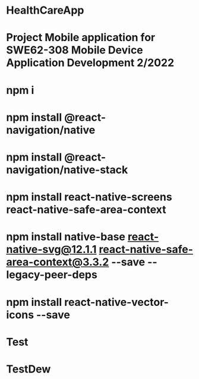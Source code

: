# HealthCareApp
# Project Mobile application for SWE62-308 Mobile Device Application Development 2/2022 
# 

# npm i
# npm install @react-navigation/native
# npm install @react-navigation/native-stack
# npm install react-native-screens react-native-safe-area-context
# npm install native-base react-native-svg@12.1.1 react-native-safe-area-context@3.3.2 --save --legacy-peer-deps
# npm install react-native-vector-icons --save

# Test
# TestDew